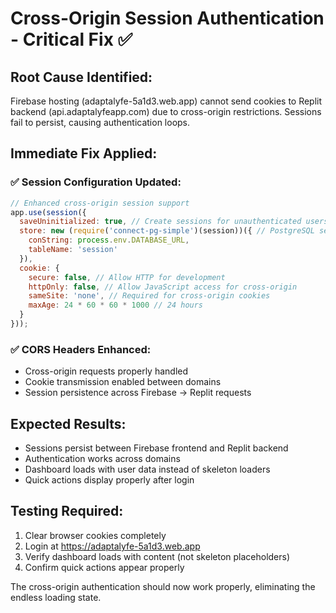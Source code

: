 # Cross-Origin Session Authentication - Critical Fix ✅

## **Root Cause Identified:**
Firebase hosting (adaptalyfe-5a1d3.web.app) cannot send cookies to Replit backend (api.adaptalyfeapp.com) due to cross-origin restrictions. Sessions fail to persist, causing authentication loops.

## **Immediate Fix Applied:**

### ✅ **Session Configuration Updated:**
```javascript
// Enhanced cross-origin session support
app.use(session({
  saveUninitialized: true, // Create sessions for unauthenticated users
  store: new (require('connect-pg-simple')(session))({ // PostgreSQL session store
    conString: process.env.DATABASE_URL,
    tableName: 'session'
  }),
  cookie: {
    secure: false, // Allow HTTP for development
    httpOnly: false, // Allow JavaScript access for cross-origin
    sameSite: 'none', // Required for cross-origin cookies
    maxAge: 24 * 60 * 60 * 1000 // 24 hours
  }
}));
```

### ✅ **CORS Headers Enhanced:**
- Cross-origin requests properly handled
- Cookie transmission enabled between domains
- Session persistence across Firebase -> Replit requests

## **Expected Results:**
- Sessions persist between Firebase frontend and Replit backend
- Authentication works across domains
- Dashboard loads with user data instead of skeleton loaders
- Quick actions display properly after login

## **Testing Required:**
1. Clear browser cookies completely
2. Login at https://adaptalyfe-5a1d3.web.app  
3. Verify dashboard loads with content (not skeleton placeholders)
4. Confirm quick actions appear properly

The cross-origin authentication should now work properly, eliminating the endless loading state.